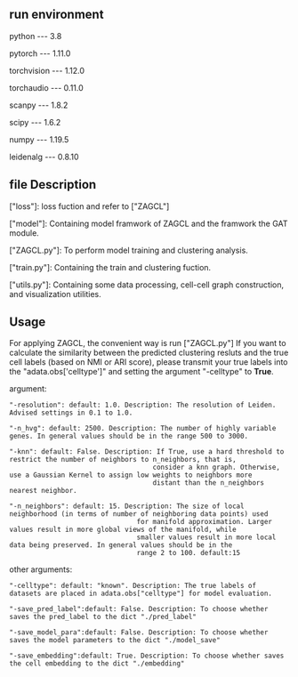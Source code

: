 ## run environment

python --- 3.8

pytorch --- 1.11.0

torchvision --- 1.12.0

torchaudio --- 0.11.0

scanpy --- 1.8.2

scipy --- 1.6.2

numpy --- 1.19.5

leidenalg --- 0.8.10

## file Description

["loss"]: loss fuction and refer to ["ZAGCL"]

["model"]: Containing model framwork of ZAGCL and the framwork the GAT module.

["ZAGCL.py"]: To perform model training and clustering analysis.

["train.py"]: Containing the train and clustering fuction.

["utils.py"]: Containing some data processing, cell-cell graph construction, and visualization utilities.



## Usage
For applying ZAGCL, the convenient way is  run ["ZAGCL.py"]
If you want to calculate the similarity between the predicted clustering resluts and the true cell labels (based on NMI or ARI score), please transmit your true labels into the "adata.obs['celltype']" and setting the argument "-celltype" to **True**.

argument:

    "-resolution": default: 1.0. Description: The resolution of Leiden. Advised settings in 0.1 to 1.0. 
    
    "-n_hvg": default: 2500. Description: The number of highly variable genes. In general values should be in the range 500 to 3000. 

    "-knn": default: False. Description: If True, use a hard threshold to restrict the number of neighbors to n_neighbors, that is, 
                                        consider a knn graph. Otherwise, use a Gaussian Kernel to assign low weights to neighbors more 
                                        distant than the n_neighbors nearest neighbor.
    
    "-n_neighbors": default: 15. Description: The size of local neighborhood (in terms of number of neighboring data points) used 
                                    for manifold approximation. Larger values result in more global views of the manifold, while 
                                    smaller values result in more local data being preserved. In general values should be in the 
                                    range 2 to 100. default:15
    
other arguments:

    "-celltype": default: "known". Description: The true labels of datasets are placed in adata.obs["celltype"] for model evaluation.
    
    "-save_pred_label":default: False. Description: To choose whether saves the pred_label to the dict "./pred_label"
    
    "-save_model_para":default: False. Description: To choose whether saves the model parameters to the dict "./model_save"
    
    "-save_embedding":default: True. Description: To choose whether saves the cell embedding to the dict "./embedding"
    
